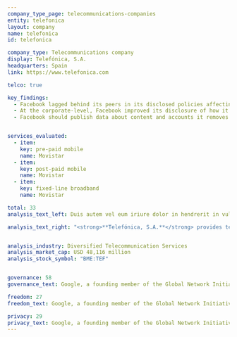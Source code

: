 ```yaml
---
company_type_page: telecommunications-companies
entity: telefonica
layout: company
name: telefonica
id: telefonica

company_type: Telecommunications company
display: Telefónica, S.A.
headquarters: Spain
link: https://www.telefonica.com

telco: true

key_findings:
  - Facebook lagged behind its peers in its disclosed policies affecting users’ freedom of expression and privacy.
  - At the corporate-level, Facebook improved its disclosure of how it implements  commitments to freedom of expression and privacy since the company was evaluated by this Index in 2015.
  - Facebook should publish data about content and accounts it removes for violations of its rules, improve its transparency reporting on private third party requests for content removals, and improve disclosures about the handling of user information.


services_evaluated:
  - item:
    key: pre-paid mobile
    name: Movistar
  - item:
    key: post-paid mobile
    name: Movistar
  - item:
    key: fixed-line broadband
    name: Movistar

total: 33
analysis_text_left: Duis autem vel eum iriure dolor in hendrerit in vulputate velit esse molestie consequat, vel illum dolore eu feugiat nulla facilisis at vero eros et accumsan et iusto odio dignissim qui blandit praesent luptatum zzril delenit augue duis dolore te feugait nulla facilisi. Lorem ipsum dolor sit amet, consectetuer adipiscing elit, sed diam nonummy nibh euismod tincidunt ut laoreet dolore magna aliquam erat volutpat.

analysis_text_right: "<strong>**Telefónica, S.A.**</strong> provides telecommunications services in Spain, Germany, the United Kingdom, and 14 countries in Latin America. It offers mobile and fixed line services, in addition to television, cloud computing, and other services. The company serves 274.8 million mobile phone, 38.9 million fixed telephony, over 21.7 million internet and data, and 8.3 million TV customers."


analysis_industry: Diversified Telecommunication Services
analysis_market_cap: USD 48,116 million
analysis_stock_symbol: "BME:TEF"


governance: 58
governance_text: Google, a founding member of the Global Network Initiative (GNI), earned the highest overall score in the Index. However there is much room for improvement.

freedom: 27
freedom_text: Google, a founding member of the Global Network Initiative (GNI), earned the highest overall score in the Index. However there is much room for improvement.

privacy: 29
privacy_text: Google, a founding member of the Global Network Initiative (GNI), earned the highest overall score in the Index. However there is much room for improvement.
---
```

